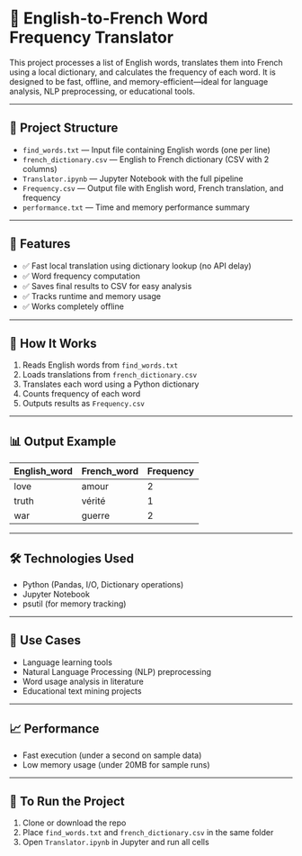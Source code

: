 # 📘 English-to-French Word Frequency Translator

This project processes a list of English words, translates them into French using a local dictionary, and calculates the frequency of each word. It is designed to be fast, offline, and memory-efficient—ideal for language analysis, NLP preprocessing, or educational tools.

---

## 📂 Project Structure

- `find_words.txt` — Input file containing English words (one per line)
- `french_dictionary.csv` — English to French dictionary (CSV with 2 columns)
- `Translator.ipynb` — Jupyter Notebook with the full pipeline
- `Frequency.csv` — Output file with English word, French translation, and frequency
- `performance.txt` — Time and memory performance summary

---

## 🚀 Features

- ✅ Fast local translation using dictionary lookup (no API delay)
- ✅ Word frequency computation
- ✅ Saves final results to CSV for easy analysis
- ✅ Tracks runtime and memory usage
- ✅ Works completely offline

---

## 🔧 How It Works

1. Reads English words from `find_words.txt`
2. Loads translations from `french_dictionary.csv`
3. Translates each word using a Python dictionary
4. Counts frequency of each word
5. Outputs results as `Frequency.csv`

---

## 📊 Output Example

| English_word | French_word | Frequency |
|--------------|-------------|-----------|
| love         | amour       | 2         |
| truth        | vérité      | 1         |
| war          | guerre      | 2         |

---

## 🛠️ Technologies Used

- Python (Pandas, I/O, Dictionary operations)
- Jupyter Notebook
- psutil (for memory tracking)

---

## 🧠 Use Cases

- Language learning tools
- Natural Language Processing (NLP) preprocessing
- Word usage analysis in literature
- Educational text mining projects

---

## 📈 Performance

- Fast execution (under a second on sample data)
- Low memory usage (under 20MB for sample runs)

---

## 🧹 To Run the Project

1. Clone or download the repo
2. Place `find_words.txt` and `french_dictionary.csv` in the same folder
3. Open `Translator.ipynb` in Jupyter and run all cells

